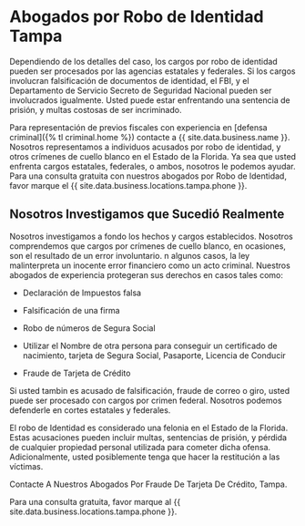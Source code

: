 # Abogados por Robo de Identidad Tampa

Dependiendo de los detalles del caso, los cargos por robo de identidad pueden ser procesados por las agencias estatales y federales. Si los cargos involucran falsificación de documentos de identidad, el FBI, y el Departamento de Servicio Secreto de Seguridad Nacional pueden ser involucrados igualmente. Usted puede estar enfrentando una sentencia de prisión, y multas costosas de ser incriminado.

Para representación de previos fiscales con experiencia en [defensa criminal]({% tl criminal.home %}) contacte a {{ site.data.business.name }}.
Nosotros representamos a individuos acusados por robo de identidad, y otros crímenes de cuello blanco en el Estado de la Florida.
Ya sea que usted enfrenta cargos estatales, federales, o ambos, nosotros le podemos ayudar.
Para una consulta gratuita con nuestros abogados por Robo de ldentidad, favor marque el {{ site.data.business.locations.tampa.phone }}.

## Nosotros Investigamos que Sucedió Realmente

Nosotros investigamos a fondo los hechos y cargos establecidos. Nosotros comprendemos que cargos por crímenes de cuello blanco, en ocasiones, son el resultado de un error involuntario. 
n algunos casos, la ley malinterpreta un inocente error financiero como un acto criminal. Nuestros abogados de experiencia protegeran sus derechos en casos tales como:

* Declaración de Impuestos falsa

* Falsificación de una firma

* Robo de números de Segura Social

* Utilizar el Nombre de otra persona para conseguir un certificado de nacimiento, tarjeta de Segura Social, Pasaporte, Licencia de Conducir

* Fraude de Tarjeta de Crédito

Si usted tambin es acusado de falsificación, fraude de correo o giro, usted puede ser procesado con cargos por crimen federal. Nosotros podemos defenderle en cortes estatales y federales.

El robo de Identidad es considerado una felonia en el Estado de la Florida. Estas acusaciones pueden incluir multas, sentencias de prisión, y pérdida de cualquier propiedad personal utilizada para cometer dicha ofensa. Adicionalmente, usted posiblemente tenga que hacer la restitución a las víctimas.

Contacte A Nuestros Abogados Por Fraude De Tarjeta De Crédito, Tampa.

Para una consulta gratuita, favor marque al {{ site.data.business.locations.tampa.phone }}.

